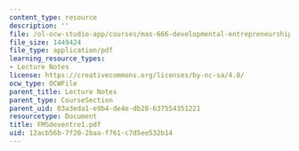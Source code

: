 ```yaml
---
content_type: resource
description: ''
file: /ol-ocw-studio-app/courses/mas-666-developmental-entrepreneurship-fall-2003/12acb56b7f202baaf761c7d5ee532b14_FMSdeventre1.pdf
file_size: 1449424
file_type: application/pdf
learning_resource_types:
- Lecture Notes
license: https://creativecommons.org/licenses/by-nc-sa/4.0/
ocw_type: OCWFile
parent_title: Lecture Notes
parent_type: CourseSection
parent_uid: 03a3eda1-e9b4-de4e-db28-637554351221
resourcetype: Document
title: FMSdeventre1.pdf
uid: 12acb56b-7f20-2baa-f761-c7d5ee532b14
---
```

